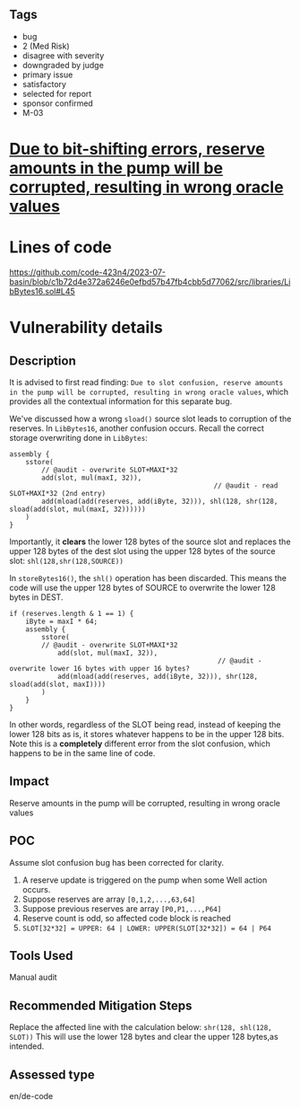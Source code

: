 ## Tags

- bug
- 2 (Med Risk)
- disagree with severity
- downgraded by judge
- primary issue
- satisfactory
- selected for report
- sponsor confirmed
- M-03

# [Due to bit-shifting errors, reserve amounts in the pump will be corrupted, resulting in wrong oracle values](https://github.com/code-423n4/2023-07-basin-findings/issues/259) 

# Lines of code

https://github.com/code-423n4/2023-07-basin/blob/c1b72d4e372a6246e0efbd57b47fb4cbb5d77062/src/libraries/LibBytes16.sol#L45


# Vulnerability details

## Description

It is advised to first read finding: `Due to slot confusion, reserve amounts in the pump will be corrupted, resulting in wrong oracle values`, which provides all the contextual information for this separate bug.

We've discussed how a wrong `sload()` source slot leads to corruption of the reserves. In `LibBytes16`, another confusion occurs.
Recall the correct storage overwriting done in `LibBytes`:
```solidity
assembly {
    sstore(
        // @audit - overwrite SLOT+MAXI*32
        add(slot, mul(maxI, 32)),
                                                   // @audit - read SLOT+MAXI*32 (2nd entry)
        add(mload(add(reserves, add(iByte, 32))), shl(128, shr(128, sload(add(slot, mul(maxI, 32))))))
    )
}
```

Importantly, it **clears** the lower 128 bytes of the source slot and replaces the upper 128 bytes of the dest slot using the upper 128 bytes of  the source slot:
`shl(128,shr(128,SOURCE))`

In `storeBytes16()`, the `shl()` operation has been discarded. This means the code will use the upper 128 bytes of SOURCE to overwrite the lower 128 bytes in DEST.
```
if (reserves.length & 1 == 1) {
    iByte = maxI * 64;
    assembly {
        sstore(
        // @audit - overwrite SLOT+MAXI*32
            add(slot, mul(maxI, 32)),
                                                    // @audit - overwrite lower 16 bytes with upper 16 bytes?
            add(mload(add(reserves, add(iByte, 32))), shr(128, sload(add(slot, maxI))))
        )
    }
}
```

In other words, regardless of the SLOT being read, instead of keeping the lower 128 bits as is, it stores whatever happens to be in the upper 128 bits. Note this is a **completely** different error from the slot confusion, which happens to be in the same line of code.

## Impact

Reserve amounts in the pump will be corrupted, resulting in wrong oracle values

## POC

Assume slot confusion bug has been corrected for clarity.

1. A reserve update is triggered on the pump when some Well action occurs.
2. Suppose reserves are array `[0,1,2,...,63,64]`
3. Suppose previous reserves are array `[P0,P1,...,P64]`
4. Reserve count is odd, so affected code block is reached
5. `SLOT[32*32] = UPPER: 64 | LOWER: UPPER(SLOT[32*32]) = 64 | P64`


## Tools Used

Manual audit

## Recommended Mitigation Steps

Replace the affected line with the calculation below:
`shr(128, shl(128, SLOT))`
This will use the lower 128 bytes and clear the upper 128 bytes,as intended.


## Assessed type

en/de-code